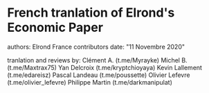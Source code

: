 # French tranlation of Elrond's Economic Paper 
authors: Elrond France contributors
date: "11 Novembre 2020"

tranlation and reviews by: 
Clément A. (t.me/Myrayke)
Michel B. (t.me/Maxtrax75)
Yan Delcroix (t.me/kryptchioyaya)
Kevin Lallement (t.me/edareisz)
Pascal Landeau (t.me/poussette)
Olivier Lefevre (t.me/olivier_lefevre)
Philippe Martin (t.me/darkmanipulat)
```